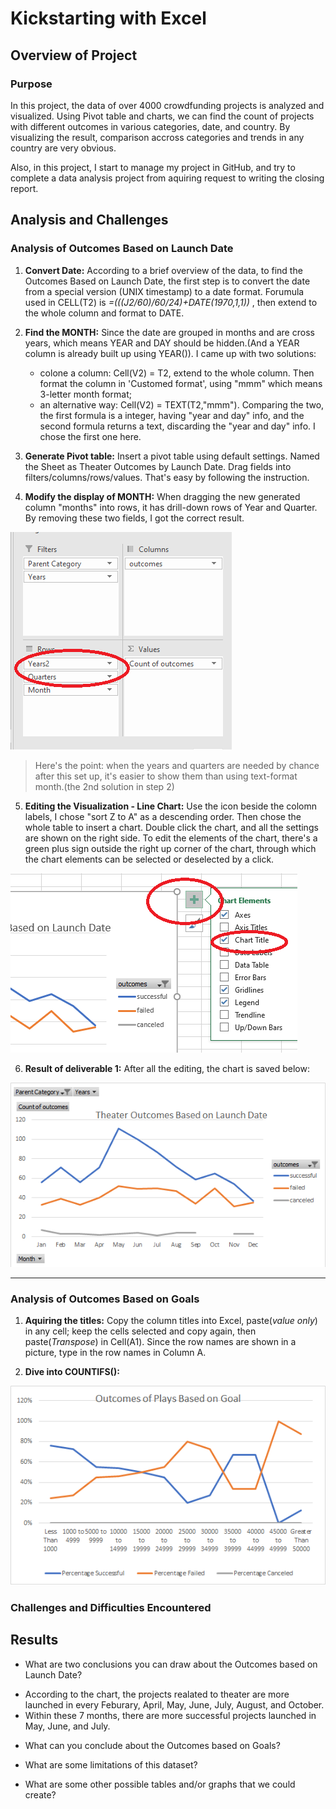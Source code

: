 
# Kickstarting with Excel

## Overview of Project

### Purpose

In this project, the data of over 4000 crowdfunding projects is analyzed and visualized. Using Pivot table and charts, we can find the count of projects with different outcomes in various categories, date, and country. By visualizing the result, comparison accross categories and trends in any country are very obvious.

Also, in this project, I start to manage my project in GitHub, and try to complete a data analysis project from aquiring request to writing the closing report. 

## Analysis and Challenges

### Analysis of Outcomes Based on Launch Date

1. **Convert Date:**
According to a brief overview of the data, to find the Outcomes Based on Launch Date, the first step is to convert the date from a special version (UNIX timestamp) to a date format. Forumula used in CELL(T2) is _=(((J2/60)/60/24)+DATE(1970,1,1))_ , then extend to the whole column and format to DATE.

2. **Find the MONTH:**
Since the date are grouped in months and are cross years, which means YEAR and DAY should be hidden.(And a YEAR column is already built up using YEAR()). I came up with two solutions:
   - colone a column: Cell(V2) = T2, extend to the whole column. Then format the column in 'Customed format', using "mmm" which means 3-letter month format;
   - an alternative way: Cell(V2) = TEXT(T2,"mmm").
Comparing the two, the first formula is a integer, having "year and day" info, and the second formula returns a text, discarding the "year and day" info. I chose the first one here. 

3. **Generate Pivot table:**
Insert a pivot table using default settings. Named the Sheet as Theater Outcomes by Launch Date. Drag fields into filters/columns/rows/values. That's easy by following the instruction. 

4. **Modify the display of MONTH:**
When dragging the new generated column "months" into rows, it has drill-down rows of Year and Quarter. By removing these two fields, I got the correct result. 

![Year and Quarter Info](/resources/Yearquartermonth.png)

>Here's the point: when the years and quarters are needed by chance after this set up, it's easier to show them than using text-format month.(the 2nd solution in step 2)

5. **Editing the Visualization - Line Chart:**
Use the icon beside the colomn labels, I chose "sort Z to A" as a descending order. Then chose the whole table to insert a chart. Double click the chart, and all the settings are shown on the right side. 
To edit the elements of the chart, there's a green plus sign outside the right up corner of the chart, through which the chart elements can be selected or deselected by a click.

![Add chart title here](/resources/Chart_elements.png)

6. **Result of deliverable 1:**
After all the editing, the chart is saved below:

![Theater Outcomes vs Launch Date](/resources/Theater_Outcomes_vs_Launch.png)

---
### Analysis of Outcomes Based on Goals

1. **Aquiring the titles:**
Copy the column titles into Excel, paste(_value only_) in any cell; keep the cells selected and copy again, then paste(_Transpose_) in Cell(A1). Since the row names are shown in a picture, type in the row names in Column A. 

2. **Dive into COUNTIFS():**


![Outcomes Based on Goals](/resources/Outcomes_vs_Goals.png)

### Challenges and Difficulties Encountered



## Results

- What are two conclusions you can draw about the Outcomes based on Launch Date?

* According to the chart, the projects realated to theater are more launched in every Feburary, April, May, June, July, August, and October. 
* Within these 7 months, there are more successful projects launched in May, June, and July. 

- What can you conclude about the Outcomes based on Goals?

- What are some limitations of this dataset?

- What are some other possible tables and/or graphs that we could create?
